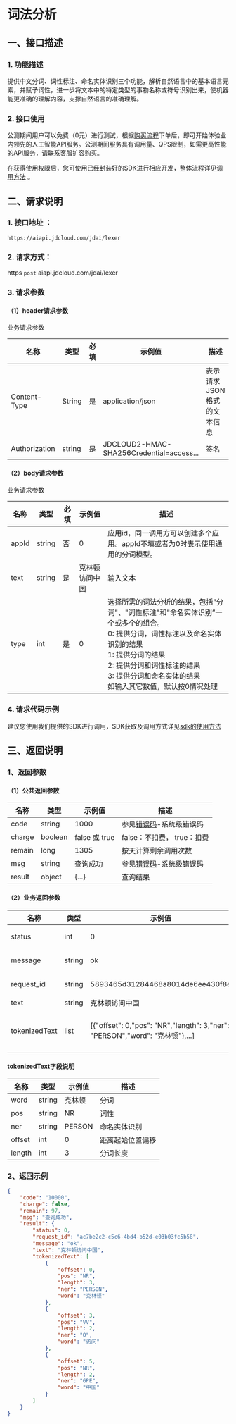 # 词法分析

## 一、接口描述 

### 1. 功能描述
提供中文分词、词性标注、命名实体识别三个功能，解析自然语言中的基本语言元素，并赋予词性，进一步将文本中的特定类型的事物名称或符号识别出来，使机器能更准确的理解内容，支撑自然语言的准确理解。

### 2. 接口使用 

公测期间用户可以免费（0元）进行测试，根据[购买流程](../Pricing/Purchase-Process.md)下单后，即可开始体验业内领先的人工智能API服务。公测期间服务具有调用量、QPS限制，如需更高性能的API服务，请联系客服扩容购买。

在获得使用权限后，您可使用已经封装好的SDK进行相应开发，整体流程详见[调用方法](../Operation-Guide/call-methods.md)  。


## 二、请求说明

### 1. 接口地址 ：

```
https://aiapi.jdcloud.com/jdai/lexer
```

### 2. 请求方式：
  
https `post` aiapi.jdcloud.com/jdai/lexer

### 3. 请求参数  

#### （1）header请求参数
业务请求参数

名称 | 类型 | 必填 | 示例值 | 描述
------|------|-----|-----|-----
Content-Type | String | 是 | application/json| 表示请求JSON格式的文本信息
Authorization | string | 是 | JDCLOUD2-HMAC-SHA256Credential=access... | 签名

#### （2）body请求参数
业务请求参数

名称 | 类型 | 必填 | 示例值 | 描述
------|------|-----|-----|-----
appId | string | 否 | 0 | 应用id，同一调用方可以创建多个应用。appId不填或者为0时表示使用通用的分词模型。
text | string | 是 | 克林顿访问中国 | 输入文本
type | int | 是 | 0 | 选择所需的词法分析的结果，包括"分词"、"词性标注"和"命名实体识别”一个或多个的组合。<br>0: 提供分词，词性标注以及命名实体识别的结果<br/>1: 提供分词的结果<br/>2: 提供分词和词性标注的结果<br/>3: 提供分词和命名实体的结果<br/>如输入其它数值，默认按0情况处理

### 4. 请求代码示例
建议您使用我们提供的SDK进行调用，SDK获取及调用方式详见[sdk的使用方法](../Operation-Guide/Use-Sdk.md)


## 三、返回说明
### 1、返回参数
   
#### （1）公共返回参数

名称 | 类型 | 示例值 | 描述
------|------|-----|-----
code | string | 1000 | 参见[错误码](Error-Code.md)-系统级错误码
charge | boolean | false 或 true | false：不扣费， true：扣费
remain | long | 1305 | 按天计算剩余调用次数
msg | string | 查询成功 | 参见[错误码](Error-Code.md)-系统级错误码
result | object | {...} | 查询结果


#### （2）业务返回参数

名称 | 类型 | 示例值 | 描述
------|------|-----|-----
status | int | 0 | 参见[错误码](Error-Code.md)-业务级错误码
message | string | ok | 参见[错误码](Error-Code.md)-业务级错误码
request_id | string | 5893465d31284468a8014de6ee430f8e | 便于双方定位问题
text | string | 克林顿访问中国 | 输入文本
tokenizedText | list |  [{"offset": 0,"pos": "NR","length": 3,"ner": "PERSON","word": "克林顿"},...]  | 词法分析结果，详情下面tokenizedText字段说明


#### tokenizedText字段说明

名称 | 类型 | 示例值 | 描述
------|------|-----|-----
word | string | 克林顿 | 分词
pos | string | NR | 词性
ner | string | PERSON | 命名实体识别
offset | int | 0 | 距离起始位置偏移
length | int | 3 | 分词长度


### 2、返回示例    

```JSON
{
    "code": "10000",
    "charge": false,
    "remain": 97,
    "msg": "查询成功",
    "result": {
        "status": 0,
        "request_id": "ac7be2c2-c5c6-4bd4-b52d-e03b03fc5b58",
        "message": "ok",
        "text": "克林顿访问中国",
        "tokenizedText": [
            {
                "offset": 0,
                "pos": "NR",
                "length": 3,
                "ner": "PERSON",
                "word": "克林顿"
            },
            {
                "offset": 3,
                "pos": "VV",
                "length": 2,
                "ner": "O",
                "word": "访问"
            },
            {
                "offset": 5,
                "pos": "NR",
                "length": 2,
                "ner": "GPE",
                "word": "中国"
            }
        ]
    }
}
```
